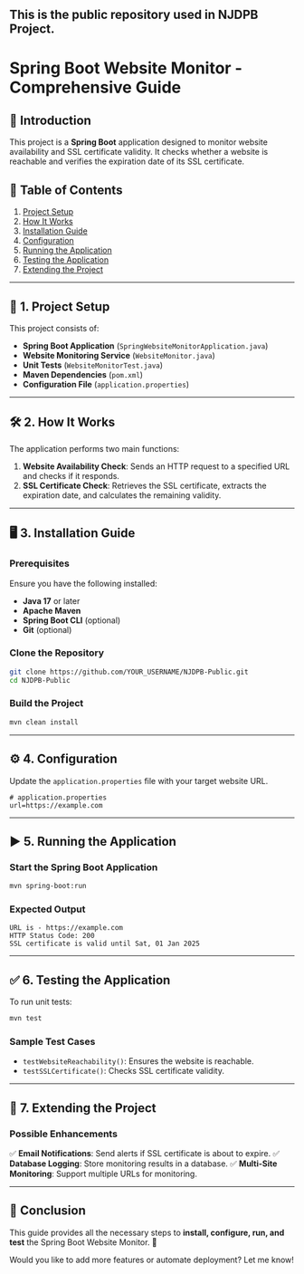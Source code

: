 ## This is the public repository used in NJDPB Project.

# Spring Boot Website Monitor - Comprehensive Guide

## 📌 Introduction

This project is a **Spring Boot** application designed to monitor website availability and SSL certificate validity. It checks whether a website is reachable and verifies the expiration date of its SSL certificate.

## 📖 Table of Contents

1. [Project Setup](#setup)
2. [How It Works](#how-it-works)
3. [Installation Guide](#installation-guide)
4. [Configuration](#configuration)
5. [Running the Application](#running-the-application)
6. [Testing the Application](#testing-the-application)
7. [Extending the Project](#extending-the-project)

---

## 🚀 1. Project Setup&#x20;

This project consists of:

- **Spring Boot Application** (`SpringWebsiteMonitorApplication.java`)
- **Website Monitoring Service** (`WebsiteMonitor.java`)
- **Unit Tests** (`WebsiteMonitorTest.java`)
- **Maven Dependencies** (`pom.xml`)
- **Configuration File** (`application.properties`)

---

## 🛠️ 2. How It Works&#x20;

The application performs two main functions:

1. **Website Availability Check**: Sends an HTTP request to a specified URL and checks if it responds.
2. **SSL Certificate Check**: Retrieves the SSL certificate, extracts the expiration date, and calculates the remaining validity.

---

## 🖥️ 3. Installation Guide&#x20;

### Prerequisites

Ensure you have the following installed:

- **Java 17** or later
- **Apache Maven**
- **Spring Boot CLI** (optional)
- **Git** (optional)

### Clone the Repository

```bash
git clone https://github.com/YOUR_USERNAME/NJDPB-Public.git
cd NJDPB-Public
```

### Build the Project

```bash
mvn clean install
```

---

## ⚙️ 4. Configuration&#x20;

Update the `application.properties` file with your target website URL.

```properties
# application.properties
url=https://example.com
```

---

## ▶️ 5. Running the Application&#x20;

### Start the Spring Boot Application

```bash
mvn spring-boot:run
```

### Expected Output

```text
URL is - https://example.com
HTTP Status Code: 200
SSL certificate is valid until Sat, 01 Jan 2025
```

---

## ✅ 6. Testing the Application&#x20;

To run unit tests:

```bash
mvn test
```

### Sample Test Cases

- `testWebsiteReachability()`: Ensures the website is reachable.
- `testSSLCertificate()`: Checks SSL certificate validity.

---

## 📌 7. Extending the Project&#x20;

### Possible Enhancements

✅ **Email Notifications**: Send alerts if SSL certificate is about to expire. ✅ **Database Logging**: Store monitoring results in a database. ✅ **Multi-Site Monitoring**: Support multiple URLs for monitoring.

---

## 📢 Conclusion

This guide provides all the necessary steps to **install, configure, run, and test** the Spring Boot Website Monitor. 🚀

Would you like to add more features or automate deployment? Let me know!


